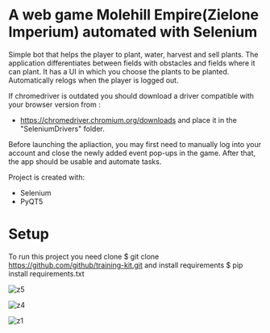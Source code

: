 # A web game Molehill Empire(Zielone Imperium) automated with Selenium

Simple bot that helps the player to plant, water, harvest and sell plants. The application differentiates between fields with obstacles and fields where it can plant.   It has a UI in which you choose the plants to be planted. Automatically relogs when the player is logged out.

If chromedriver is outdated you should download a driver compatible with your browser version from :
* https://chromedriver.chromium.org/downloads and place it in the "SeleniumDrivers" folder.

Before launching the apliaction, you may first need to manually log into your account and close the newly added event pop-ups in the game. After that, the app should be usable and automate tasks.

Project is created with:
* Selenium
* PyQT5

# Setup
To run this project you need clone
  $ git clone https://github.com/github/training-kit.git
and install requirements
  $ pip install requirements.txt

![z5](https://user-images.githubusercontent.com/96060616/190684769-0c00e633-6767-48de-8659-9c5ad2ed94f3.PNG)

![z4](https://user-images.githubusercontent.com/96060616/190686518-abcb7a28-a6b8-40cc-a150-8bed9d38422a.PNG)

![z1](https://user-images.githubusercontent.com/96060616/190686616-645e0728-1c47-4742-bcb3-ea32a1c1dd0d.PNG)

